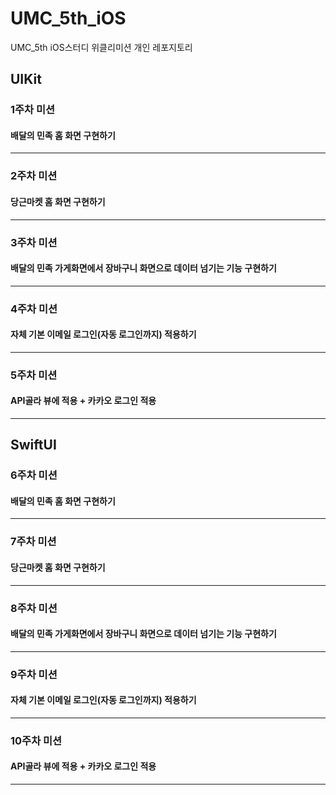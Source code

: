 # UMC_5th_iOS
UMC_5th iOS스터디 위클리미션 개인 레포지토리

## UIKit
### 1주차 미션
#### 배달의 민족 홈 화면 구현하기

---

### 2주차 미션
#### 당근마켓 홈 화면 구현하기

---

### 3주차 미션
#### 배달의 민족 가게화면에서 장바구니 화면으로 데이터 넘기는 기능 구현하기

---

### 4주차 미션
#### 자체 기본 이메일 로그인(자동 로그인까지) 적용하기

---

### 5주차 미션
#### API골라 뷰에 적용 + 카카오 로그인 적용

---

## SwiftUI
### 6주차 미션
#### 배달의 민족 홈 화면 구현하기

---

### 7주차 미션
#### 당근마켓 홈 화면 구현하기

---

### 8주차 미션
#### 배달의 민족 가게화면에서 장바구니 화면으로 데이터 넘기는 기능 구현하기

---

### 9주차 미션
#### 자체 기본 이메일 로그인(자동 로그인까지) 적용하기

---

### 10주차 미션
#### API골라 뷰에 적용 + 카카오 로그인 적용

---
